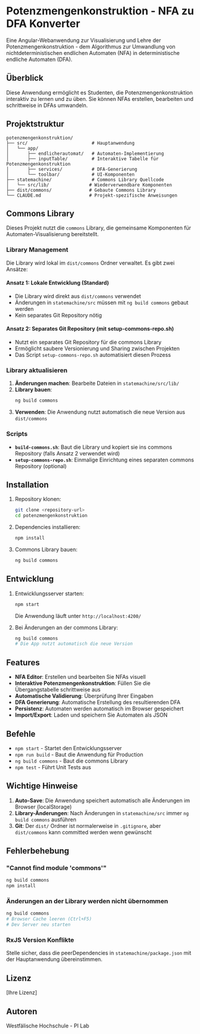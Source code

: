 # Potenzmengenkonstruktion - NFA zu DFA Konverter

Eine Angular-Webanwendung zur Visualisierung und Lehre der Potenzmengenkonstruktion - dem Algorithmus zur Umwandlung von nichtdeterministischen endlichen Automaten (NFA) in deterministische endliche Automaten (DFA).

## Überblick

Diese Anwendung ermöglicht es Studenten, die Potenzmengenkonstruktion interaktiv zu lernen und zu üben. Sie können NFAs erstellen, bearbeiten und schrittweise in DFAs umwandeln.

## Projektstruktur

```
potenzmengenkonstruktion/
├── src/                        # Hauptanwendung
│   └── app/
│       ├── endlicherautomat/   # Automaten-Implementierung
│       ├── inputTable/         # Interaktive Tabelle für Potenzmengenkonstruktion
│       ├── services/           # DFA-Generierung
│       └── toolbar/            # UI-Komponenten
├── statemachine/               # Commons Library Quellcode
│   └── src/lib/               # Wiederverwendbare Komponenten
├── dist/commons/              # Gebaute Commons Library
└── CLAUDE.md                  # Projekt-spezifische Anweisungen
```

## Commons Library

Dieses Projekt nutzt die `commons` Library, die gemeinsame Komponenten für Automaten-Visualisierung bereitstellt.

### Library Management

Die Library wird lokal im `dist/commons` Ordner verwaltet. Es gibt zwei Ansätze:

#### Ansatz 1: Lokale Entwicklung (Standard)
- Die Library wird direkt aus `dist/commons` verwendet
- Änderungen in `statemachine/src` müssen mit `ng build commons` gebaut werden
- Kein separates Git Repository nötig

#### Ansatz 2: Separates Git Repository (mit setup-commons-repo.sh)
- Nutzt ein separates Git Repository für die commons Library
- Ermöglicht saubere Versionierung und Sharing zwischen Projekten
- Das Script `setup-commons-repo.sh` automatisiert diesen Prozess

### Library aktualisieren

1. **Änderungen machen**: Bearbeite Dateien in `statemachine/src/lib/`
2. **Library bauen**: 
   ```bash
   ng build commons
   ```
3. **Verwenden**: Die Anwendung nutzt automatisch die neue Version aus `dist/commons`

### Scripts

- **`build-commons.sh`**: Baut die Library und kopiert sie ins commons Repository (falls Ansatz 2 verwendet wird)
- **`setup-commons-repo.sh`**: Einmalige Einrichtung eines separaten commons Repository (optional)

## Installation

1. Repository klonen:
   ```bash
   git clone <repository-url>
   cd potenzmengenkonstruktion
   ```

2. Dependencies installieren:
   ```bash
   npm install
   ```

3. Commons Library bauen:
   ```bash
   ng build commons
   ```

## Entwicklung

1. Entwicklungsserver starten:
   ```bash
   npm start
   ```
   Die Anwendung läuft unter `http://localhost:4200/`

2. Bei Änderungen an der commons Library:
   ```bash
   ng build commons
   # Die App nutzt automatisch die neue Version
   ```

## Features

- **NFA Editor**: Erstellen und bearbeiten Sie NFAs visuell
- **Interaktive Potenzmengenkonstruktion**: Füllen Sie die Übergangstabelle schrittweise aus
- **Automatische Validierung**: Überprüfung Ihrer Eingaben
- **DFA Generierung**: Automatische Erstellung des resultierenden DFA
- **Persistenz**: Automaten werden automatisch im Browser gespeichert
- **Import/Export**: Laden und speichern Sie Automaten als JSON

## Befehle

- `npm start` - Startet den Entwicklungsserver
- `npm run build` - Baut die Anwendung für Production
- `ng build commons` - Baut die commons Library
- `npm test` - Führt Unit Tests aus

## Wichtige Hinweise

1. **Auto-Save**: Die Anwendung speichert automatisch alle Änderungen im Browser (localStorage)
2. **Library-Änderungen**: Nach Änderungen in `statemachine/src` immer `ng build commons` ausführen
3. **Git**: Der `dist/` Ordner ist normalerweise in `.gitignore`, aber `dist/commons` kann committed werden wenn gewünscht

## Fehlerbehebung

### "Cannot find module 'commons'"
```bash
ng build commons
npm install
```

### Änderungen an der Library werden nicht übernommen
```bash
ng build commons
# Browser Cache leeren (Ctrl+F5)
# Dev Server neu starten
```

### RxJS Version Konflikte
Stelle sicher, dass die peerDependencies in `statemachine/package.json` mit der Hauptanwendung übereinstimmen.

## Lizenz

[Ihre Lizenz]

## Autoren

Westfälische Hochschule - PI Lab
